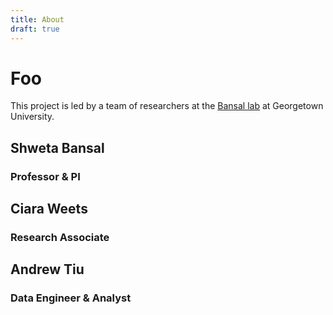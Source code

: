 ```yaml
---
title: About
draft: true
---
```


# Foo

This project is led by a team of researchers at the [Bansal lab](https://www.bansallab.com/) at Georgetown University.

<div class="grid grid-cols-3">
    <div class="card">
        <h2>Shweta Bansal</h2>
        <h3>Professor & PI</h3>
    </div>
    <div class="card">
        <h2>Ciara Weets</h2>
        <h3>Research Associate</h3>
    </div>
    <div class="card">
        <h2>Andrew Tiu</h2>
        <h3>Data Engineer & Analyst</h3>
    </div>
</div>
